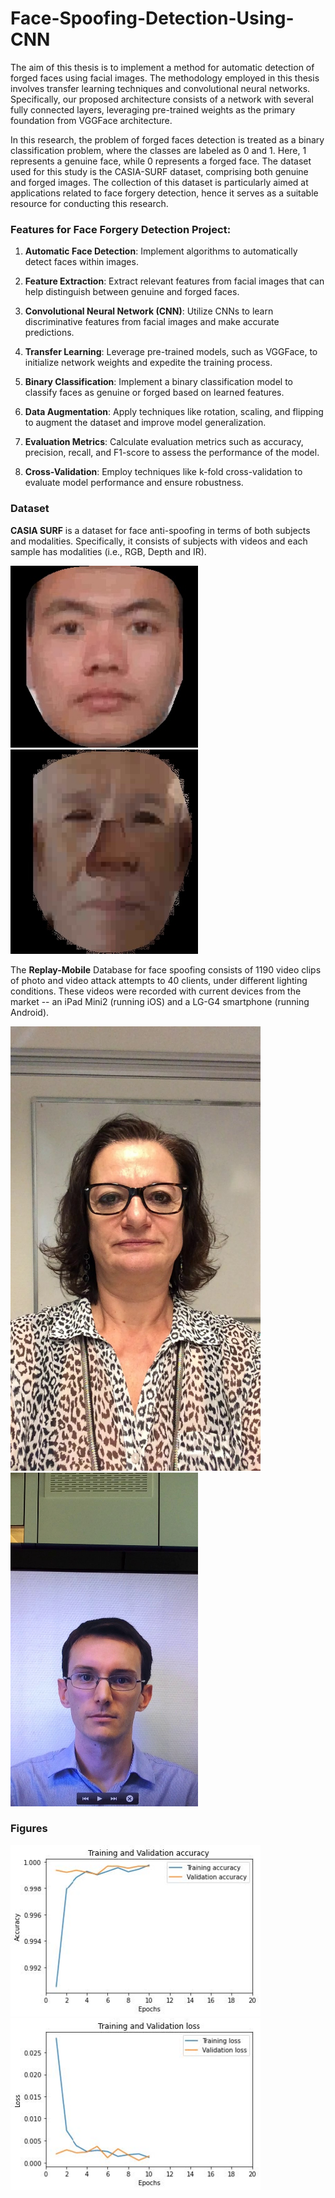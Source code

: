 # Face-Spoofing-Detection-Using-CNN

The aim of this thesis is to implement a method for automatic detection of forged faces using facial images. The methodology employed in this thesis involves transfer learning techniques and convolutional neural networks. Specifically, our proposed architecture consists of a network with several fully connected layers, leveraging pre-trained weights as the primary foundation from VGGFace architecture.

In this research, the problem of forged faces detection is treated as a binary classification problem, where the classes are labeled as 0 and 1. Here, 1 represents a genuine face, while 0 represents a forged face. The dataset used for this study is the CASIA-SURF dataset, comprising both genuine and forged images. The collection of this dataset is particularly aimed at applications related to face forgery detection, hence it serves as a suitable resource for conducting this research.

### Features for Face Forgery Detection Project:

1. **Automatic Face Detection**: Implement algorithms to automatically detect faces within images.

2. **Feature Extraction**: Extract relevant features from facial images that can help distinguish between genuine and forged faces.

3. **Convolutional Neural Network (CNN)**: Utilize CNNs to learn discriminative features from facial images and make accurate predictions.

4. **Transfer Learning**: Leverage pre-trained models, such as VGGFace, to initialize network weights and expedite the training process.

5. **Binary Classification**: Implement a binary classification model to classify faces as genuine or forged based on learned features.

6. **Data Augmentation**: Apply techniques like rotation, scaling, and flipping to augment the dataset and improve model generalization.

7. **Evaluation Metrics**: Calculate evaluation metrics such as accuracy, precision, recall, and F1-score to assess the performance of the model.

8. **Cross-Validation**: Employ techniques like k-fold cross-validation to evaluate model performance and ensure robustness.


### Dataset
**CASIA SURF** is a dataset for face anti-spoofing in terms of both subjects and modalities. Specifically, it consists of subjects with videos and each sample has modalities (i.e., RGB, Depth and IR).

<img src="dataset_samples/CASIA_SURF/Real/31.jpg" alt="Casia real image sample" width="300"> <img src="dataset_samples/CASIA_SURF/Attack/121.jpg" alt="Casia fake image sample" width="300">
 

The **Replay-Mobile** Database for face spoofing consists of 1190 video clips of photo and video attack attempts to 40 clients, under different lighting conditions. These videos were recorded with current devices from the market -- an iPad Mini2 (running iOS) and a LG-G4 smartphone (running Android). 

<img src="dataset_samples/REPLAY_MOBILE/Real/augmented_devel_0000_3236.jpg" alt="Replay-Mobile real image sample" width="400"> <img src="dataset_samples/REPLAY_MOBILE/Attack/frame_0210_537.jpg" alt="Replay-Mobile fake image sample" width="300">

### Figures
<img src="result_figures/accuracy.jpg" alt="Accuracy" width="400"> <img src="result_figures/loss.jpg" alt="Loss" width="400">
